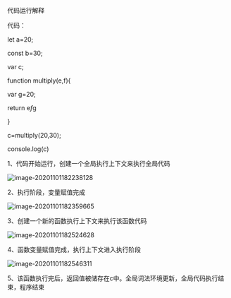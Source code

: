 代码运行解释

代码：

let a=20;

const b=30;

var c;

function multiply(e,f){

  var g=20;

  return e*f*g

}

c=multiply(20,30);

console.log(c)

1、代码开始运行，创建一个全局执行上下文来执行全局代码

![image-20201101182238128](C:\Users\HS\AppData\Roaming\Typora\typora-user-images\image-20201101182238128.png)





2、执行阶段，变量赋值完成

![image-20201101182359665](C:\Users\HS\AppData\Roaming\Typora\typora-user-images\image-20201101182359665.png)



3、创建一个新的函数执行上下文来执行该函数代码

![image-20201101182524628](C:\Users\HS\AppData\Roaming\Typora\typora-user-images\image-20201101182524628.png)



4、函数变量赋值完成，执行上下文进入执行阶段

![image-20201101182546311](C:\Users\HS\AppData\Roaming\Typora\typora-user-images\image-20201101182546311.png)

5、该函数执行完后，返回值被储存在c中。全局词法环境更新，全局代码执行结束，程序结束





























